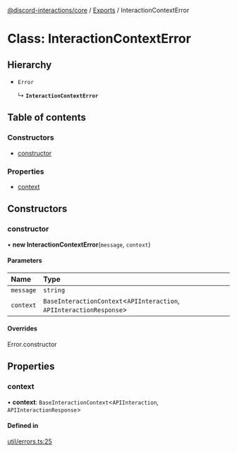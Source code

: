 [@discord-interactions/core](../README.md) / [Exports](../modules.md) / InteractionContextError

# Class: InteractionContextError

## Hierarchy

- `Error`

  ↳ **`InteractionContextError`**

## Table of contents

### Constructors

- [constructor](InteractionContextError.md#constructor)

### Properties

- [context](InteractionContextError.md#context)

## Constructors

### constructor

• **new InteractionContextError**(`message`, `context`)

#### Parameters

| Name | Type |
| :------ | :------ |
| `message` | `string` |
| `context` | `BaseInteractionContext`<`APIInteraction`, `APIInteractionResponse`\> |

#### Overrides

Error.constructor

## Properties

### context

• **context**: `BaseInteractionContext`<`APIInteraction`, `APIInteractionResponse`\>

#### Defined in

[util/errors.ts:25](https://github.com/ssMMiles/discord-interactions/blob/7421ca0/packages/core/src/util/errors.ts#L25)
